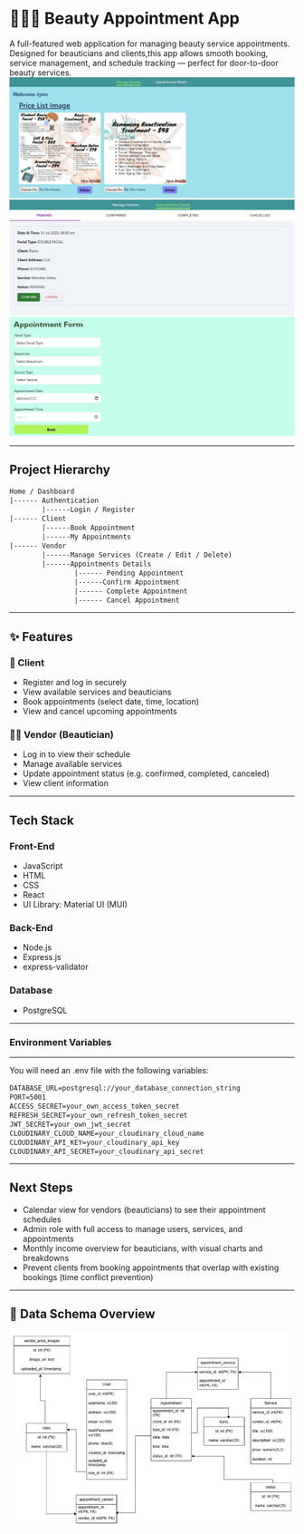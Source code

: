 # 🧴💆‍♀️ Beauty Appointment App

A full-featured web application for managing beauty service appointments. Designed for beauticians and clients,this app allows smooth booking, service management, and schedule tracking — perfect for door-to-door beauty services.
![img](./README/1.jpg)
![img](./README/2.jpg)
![img](./README/3.jpg)

---

## Project Hierarchy

```
Home / Dashboard
|------ Authentication
		|------Login / Register
|------ Client
		|------Book Appointment
		|------My Appointments
|------ Vendor
		|------Manage Services (Create / Edit / Delete)
		|------Appointments Details
				|------ Pending Appointment
				|------Confirm Appointment
				|------ Complete Appointment
				|------ Cancel Appointment
```

---

## ✨ Features

### 👫 Client

- Register and log in securely
- View available services and beauticians
- Book appointments (select date, time, location)
- View and cancel upcoming appointments

### 💆‍♀️ Vendor (Beautician)

- Log in to view their schedule
- Manage available services
- Update appointment status (e.g. confirmed, completed, canceled)
- View client information

---

## Tech Stack

### Front-End

- JavaScript
- HTML
- CSS
- React
- UI Library: Material UI (MUI)

### Back-End

- Node.js
- Express.js
- express-validator

### Database

- PostgreSQL

---

### Environment Variables

---

You will need an .env file with the following variables:

```plaintext
DATABASE_URL=postgresql://your_database_connection_string
PORT=5001
ACCESS_SECRET=your_own_access_token_secret
REFRESH_SECRET=your_own_refresh_token_secret
JWT_SECRET=your_own_jwt_secret
CLOUDINARY_CLOUD_NAME=your_cloudinary_cloud_name
CLOUDINARY_API_KEY=your_cloudinary_api_key
CLOUDINARY_API_SECRET=your_cloudinary_api_secret
```

---

## Next Steps

- Calendar view for vendors (beauticians) to see their appointment schedules
- Admin role with full access to manage users, services, and appointments
- Monthly income overview for beauticians, with visual charts and breakdowns
- Prevent clients from booking appointments that overlap with existing bookings (time conflict prevention)

---

## 🧩 Data Schema Overview

![Data Schema](./README/schema.jpg)
